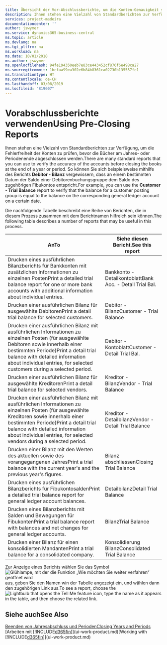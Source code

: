 ```yaml
---
title: Übersicht der Vor-Abschlussberichte, um die Konten-Genauigkeit sicherzustellen| Microsoft Docs
description: Ihnen stehen eine Vielzahl von Standardberichten zur Verfügung, um die Fehlerfreiheit der Konten zu prüfen, bevor die Bücher am Jahres- oder Periodenende abgeschlossen werden.
services: project-madeira
documentationcenter: ''
author: jswymer
ms.service: dynamics365-business-central
ms.topic: article
ms.devlang: na
ms.tgt_pltfrm: na
ms.workload: na
ms.date: 10/01/2018
ms.author: jswymer
ms.openlocfilehash: 94fe194350eeb7e83ce443452cf876f6e498ca27
ms.sourcegitcommit: 1bcfaa99ea302e6b84b8361ca02730b135557fc1
ms.translationtype: HT
ms.contentlocale: de-CH
ms.lasthandoff: 03/08/2019
ms.locfileid: "819607"
---
```

# <a name="using-pre-closing-reports"></a><span data-ttu-id="408ce-103">Vorabschlussberichte verwenden</span><span class="sxs-lookup"><span data-stu-id="408ce-103">Using Pre-Closing Reports</span></span>
<span data-ttu-id="408ce-104">Ihnen stehen eine Vielzahl von Standardberichten zur Verfügung, um die Fehlerfreiheit der Konten zu prüfen, bevor die Bücher am Jahres- oder Periodenende abgeschlossen werden.</span><span class="sxs-lookup"><span data-stu-id="408ce-104">There are many standard reports that you can use to verify the accuracy of the accounts before closing the books at the end of a year or period.</span></span> <span data-ttu-id="408ce-105">So können Sie sich beispielsweise mithilfe des Berichts **Debitor - Bilanz** vergewissern, dass an einem bestimmten Datum der Saldo einer Debitorenbuchungsgruppe dem Saldo des zugehörigen Fibukontos entspricht.</span><span class="sxs-lookup"><span data-stu-id="408ce-105">For example, you can use the **Customer - Trial Balance** report to verify that the balance for a customer posting group is equal to the balance on the corresponding general ledger account on a certain date.</span></span>

<span data-ttu-id="408ce-106">Die nachfolgende Tabelle beschreibt eine Reihe von Berichten, die in diesem Prozess zusammen mit dem Berichtnamen hilfreich sein können.</span><span class="sxs-lookup"><span data-stu-id="408ce-106">The following table describes a number of reports that may be useful in this process.</span></span>

| <span data-ttu-id="408ce-107">An</span><span class="sxs-lookup"><span data-stu-id="408ce-107">To</span></span> | <span data-ttu-id="408ce-108">Siehe diesen Bericht.</span><span class="sxs-lookup"><span data-stu-id="408ce-108">See this report</span></span> |
| --- | --- |
| <span data-ttu-id="408ce-109">Drucken eines ausführlichen Bilanzberichts für Bankkonten mit zusätzlichen Informationen zu einzelnen Posten</span><span class="sxs-lookup"><span data-stu-id="408ce-109">Print a detailed trial balance report for one or more bank accounts with additional information about individual entries.</span></span> |<span data-ttu-id="408ce-110">Bankkonto - Detailkontoblatt</span><span class="sxs-lookup"><span data-stu-id="408ce-110">Bank Acc. - Detail Trial Bal.</span></span> |
| <span data-ttu-id="408ce-111">Drucken einer ausführlichen Bilanz für ausgewählte Debitoren</span><span class="sxs-lookup"><span data-stu-id="408ce-111">Print a detail trial balance for selected customers.</span></span> |<span data-ttu-id="408ce-112">Debitor - Bilanz</span><span class="sxs-lookup"><span data-stu-id="408ce-112">Customer - Trial Balance</span></span> |
| <span data-ttu-id="408ce-113">Drucken einer ausführlichen Bilanz mit ausführlichen Informationen zu einzelnen Posten (für ausgewählte Debitoren sowie innerhalb einer bestimmten Periode)</span><span class="sxs-lookup"><span data-stu-id="408ce-113">Print a detail trial balance with detailed information about individual entries, for selected customers during a selected period.</span></span> |<span data-ttu-id="408ce-114">Debitor - Kontoblatt</span><span class="sxs-lookup"><span data-stu-id="408ce-114">Customer - Detail Trial Bal.</span></span> |
| <span data-ttu-id="408ce-115">Drucken einer ausführlichen Bilanz für ausgewählte Kreditoren</span><span class="sxs-lookup"><span data-stu-id="408ce-115">Print a detail trial balance for selected vendors.</span></span> |<span data-ttu-id="408ce-116">Kreditor - Bilanz</span><span class="sxs-lookup"><span data-stu-id="408ce-116">Vendor - Trial Balance</span></span> |
| <span data-ttu-id="408ce-117">Drucken einer ausführlichen Bilanz mit ausführlichen Informationen zu einzelnen Posten (für ausgewählte Kreditoren sowie innerhalb einer bestimmten Periode)</span><span class="sxs-lookup"><span data-stu-id="408ce-117">Print a detail trial balance with detailed information about individual entries, for selected vendors during a selected period.</span></span> |<span data-ttu-id="408ce-118">Kreditor - Detailbilanz</span><span class="sxs-lookup"><span data-stu-id="408ce-118">Vendor - Detail Trial Balance</span></span> |
| <span data-ttu-id="408ce-119">Drucken einer Bilanz mit den Werten des aktuellen sowie des vorangegangenen Jahres</span><span class="sxs-lookup"><span data-stu-id="408ce-119">Print a trial balance with the current year's and the previous year's figures.</span></span> |<span data-ttu-id="408ce-120">Bilanz abschliessen</span><span class="sxs-lookup"><span data-stu-id="408ce-120">Closing Trial Balance</span></span> |
| <span data-ttu-id="408ce-121">Drucken eines ausführlichen Bilanzberichts für Fibukontosalden</span><span class="sxs-lookup"><span data-stu-id="408ce-121">Print a detailed trial balance report for general ledger account balances.</span></span> |<span data-ttu-id="408ce-122">Detailbilanz</span><span class="sxs-lookup"><span data-stu-id="408ce-122">Detail Trial Balance</span></span> |
| <span data-ttu-id="408ce-123">Drucken eines Bilanzberichts mit Salden und Bewegungen für Fibukonten</span><span class="sxs-lookup"><span data-stu-id="408ce-123">Print a trial balance report with balances and net changes for general ledger accounts.</span></span> |<span data-ttu-id="408ce-124">Bilanz</span><span class="sxs-lookup"><span data-stu-id="408ce-124">Trial Balance</span></span> |
| <span data-ttu-id="408ce-125">Drucken einer Bilanz für einen konsolidierten Mandanten</span><span class="sxs-lookup"><span data-stu-id="408ce-125">Print a trial balance for a consolidated company.</span></span> |<span data-ttu-id="408ce-126">Konsolidierung Bilanz</span><span class="sxs-lookup"><span data-stu-id="408ce-126">Consolidated Trial Balance</span></span> |

<span data-ttu-id="408ce-127">Zur Anzeige eines Berichts wählen Sie das Symbol ![Glühlampe, mit der die Funktion „Wie möchten Sie weiter verfahren“ geöffnet wird](media/ui-search/search_small.png "Wie möchten Sie weiter verfahren?") aus, geben Sie den Namen win der Tabelle angezeigt ein, und wählen dann den zugehörigen Link aus.</span><span class="sxs-lookup"><span data-stu-id="408ce-127">To see a report, choose the ![Lightbulb that opens the Tell Me feature](media/ui-search/search_small.png "Tell me what you want to do") icon, type the name as it appears in the table, and then choose the related link.</span></span>

## <a name="see-also"></a><span data-ttu-id="408ce-128">Siehe auch</span><span class="sxs-lookup"><span data-stu-id="408ce-128">See Also</span></span>
[<span data-ttu-id="408ce-129">Beenden von Jahresabschluss und Perioden</span><span class="sxs-lookup"><span data-stu-id="408ce-129">Closing Years and Periods</span></span>](year-close-years-periods.md)  
<span data-ttu-id="408ce-130">[Arbeiten mit [!INCLUDE[d365fin](includes/d365fin_md.md)]](ui-work-product.md)</span><span class="sxs-lookup"><span data-stu-id="408ce-130">[Working with [!INCLUDE[d365fin](includes/d365fin_md.md)]](ui-work-product.md)</span></span>

